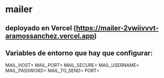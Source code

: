 # mailer

## deployado en Vercel (https://mailer-2vwiivvvt-aramossanchez.vercel.app)

## Variables de entorno que hay que configurar:
MAIL_HOST=
MAIL_PORT=
MAIL_SECURE=
MAIL_USERNAME=
MAIL_PASSWORD=
MAIL_TO_SEND=
PORT=